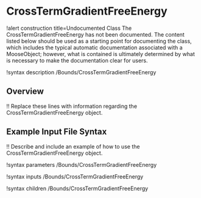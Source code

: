 # CrossTermGradientFreeEnergy

!alert construction title=Undocumented Class
The CrossTermGradientFreeEnergy has not been documented. The content listed below should be used as a starting point for
documenting the class, which includes the typical automatic documentation associated with a
MooseObject; however, what is contained is ultimately determined by what is necessary to make the
documentation clear for users.

!syntax description /Bounds/CrossTermGradientFreeEnergy

## Overview

!! Replace these lines with information regarding the CrossTermGradientFreeEnergy object.

## Example Input File Syntax

!! Describe and include an example of how to use the CrossTermGradientFreeEnergy object.

!syntax parameters /Bounds/CrossTermGradientFreeEnergy

!syntax inputs /Bounds/CrossTermGradientFreeEnergy

!syntax children /Bounds/CrossTermGradientFreeEnergy
